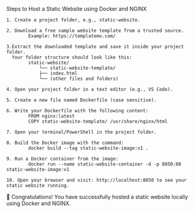 Steps to Host a Static Website using Docker and NGINX
    
    1. Create a project folder, e.g., static-website.

    2. Download a free sample website template from a trusted source.
            Example: https://templatemo.com/

    3.Extract the downloaded template and save it inside your project folder.
      Your folder structure should look like this:
            static-website/
                └── static-website-template/
                ├── index.html
                └── (other files and folders)
    
    4. Open your project folder in a text editor (e.g., VS Code).

    5. Create a new file named Dockerfile (case sensitive).

    6. Write your Dockerfile with the following content: 
            FROM nginx:latest
            COPY static-website-template/ /usr/share/nginx/html

    7. Open your terminal/PowerShell in the project folder.

    8. Build the Docker image with the command:
            docker build --tag static-website-image:v1 . 

    9. Run a Docker container from the image:
            docker run --name static-website-container -d -p 8050:80 static-website-image:v1 

    10. Open your browser and visit: http://localhost:8050 to see your static website running.
    
🎉 Congratulations! You have successfully hosted a static website locally using Docker and NGINX.
